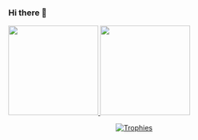 ### Hi there 👋
<div>
<a href="https://github.com/Gravery">
<img height="180em" src="https://github-readme-stats.vercel.app/api/top-langs/?username=Gravery&layout=compact&langs_count=7&theme=gruvbox"/>
<img height="180em" src="https://github-readme-stats.vercel.app/api?username=Gravery&show_icons=true&theme=gruvbox&include_all_commits=true&count_private=true"/>
</div>

<p align="center"><a href="https://github.com/ryo-ma/github-profile-trophy" align="center">
  <img align="center" src="https://github-profile-trophy.vercel.app/?theme=gruvbox&column=4&margin-w=8&margin-h=8&username=Gravery" alt="Trophies" />
</a></p>

<!--
**Gravery/Gravery** is a ✨ _special_ ✨ repository because its `README.md` (this file) appears on your GitHub profile.

Here are some ideas to get you started:

- 🔭 I’m currently working on ...
- 🌱 I’m currently learning ...
- 👯 I’m looking to collaborate on ...
- 🤔 I’m looking for help with ...
- 💬 Ask me about ...
- 📫 How to reach me: ...
- 😄 Pronouns: ...
- ⚡ Fun fact: ...
-->

